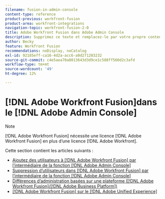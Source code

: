 ```yaml
---
filename: fusion-in-admin-console
content-type: reference
product-previous: workfront-fusion
product-area: workfront-integrations
navigation-topic: workfront-fusion-2-0
title: Adobe Workfront Fusion dans Adobe Admin Console
description: Supprimez ce texte et remplacez-le par votre propre contenu.
author: Becky
feature: Workfront Fusion
recommendations: noDisplay, noCatalog
exl-id: 92185eff-ca16-4d2a-acc6-a0d271203232
source-git-commit: c4e5aea70a8013643d3d9ce1c588ff560d2c3afd
workflow-type: tm+mt
source-wordcount: '49'
ht-degree: 12%

---
```


# [!DNL Adobe Workfront Fusion]dans le [!DNL Adobe Admin Console]

>[!NOTE]
>
>[!DNL Adobe Workfront Fusion] nécessite une licence [!DNL Adobe Workfront Fusion] en plus d’une licence [!DNL Adobe Workfront].

Cette section contient les articles suivants :

* [ Ajoutez des utilisateurs à  [!DNL Adobe Workfront Fusion] par l’intermédiaire de la fonction [!DNL Adobe Admin Console]](../../workfront-fusion/fusion-in-admin-console/add-fusion-users-admin-console.md)
* [Suppression d’utilisateurs dans  [!DNL Adobe Workfront Fusion] par l’intermédiaire de la fonction [!DNL Adobe Admin Console]](../../workfront-fusion/fusion-in-admin-console/delete-fusion-users-admin-console.md)
* [Différences d’administration basées sur une plateforme ([!DNL Adobe Workfront Fusion]/[!DNL Adobe Business Platform])](../../workfront-fusion/fusion-in-admin-console/fusion-adobe-admin-console.md)
* [[!DNL Adobe Workfront Fusion] sur le  [!DNL Adobe Unified Experience]](../fusion-in-admin-console/fusion-unified-experience.md)
